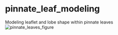 # pinnate_leaf_modeling
Modeling leaflet and lobe shape within pinnate leaves
![pinnate_leaves_figure](https://github.com/DanChitwood/pinnate_leaf_modeling/assets/3772583/2ccb1af5-e429-4078-a266-c6ff08e4299f)
